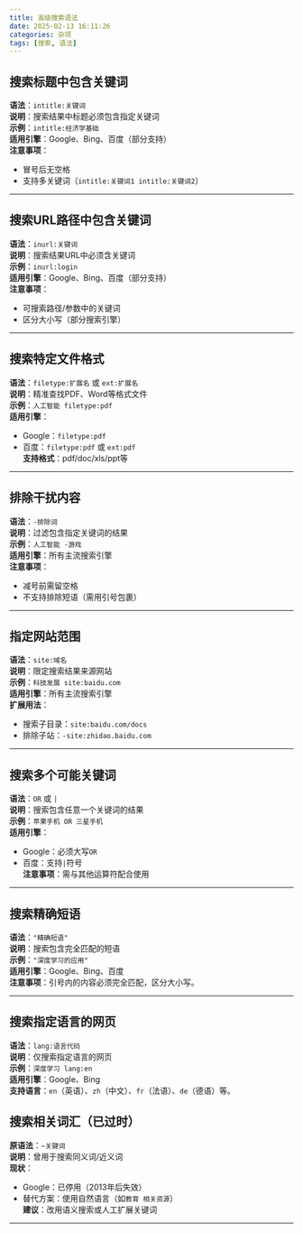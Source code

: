 ```yaml
---
title: 高级搜索语法
date: 2025-02-13 16:11:26
categories: 杂项
tags: [搜索, 语法]
---
```

## 搜索标题中包含关键词
**语法**：`intitle:关键词`  
**说明**：搜索结果中标题必须包含指定关键词  
**示例**：`intitle:经济学基础`  
**适用引擎**：Google、Bing、百度（部分支持）  
**注意事项**：  
- 冒号后无空格  
- 支持多关键词（`intitle:关键词1 intitle:关键词2`）

---

## 搜索URL路径中包含关键词
**语法**：`inurl:关键词`  
**说明**：搜索结果URL中必须含关键词  
**示例**：`inurl:login`  
**适用引擎**：Google、Bing、百度（部分支持）  
**注意事项**：  
- 可搜索路径/参数中的关键词  
- 区分大小写（部分搜索引擎）

---
## 搜索特定文件格式
**语法**：`filetype:扩展名` 或 `ext:扩展名`  
**说明**：精准查找PDF、Word等格式文件  
**示例**：`人工智能 filetype:pdf`  
**适用引擎**：  
- Google：`filetype:pdf`  
- 百度：`filetype:pdf` 或 `ext:pdf`  
**支持格式**：pdf/doc/xls/ppt等

---

## 排除干扰内容
**语法**：`-排除词`  
**说明**：过滤包含指定关键词的结果  
**示例**：`人工智能 -游戏`  
**适用引擎**：所有主流搜索引擎  
**注意事项**：  
- 减号前需留空格  
- 不支持排除短语（需用引号包裹）

---

## 指定网站范围
**语法**：`site:域名`  
**说明**：限定搜索结果来源网站  
**示例**：`科技发展 site:baidu.com`  
**适用引擎**：所有主流搜索引擎  
**扩展用法**：  
- 搜索子目录：`site:baidu.com/docs`  
- 排除子站：`-site:zhidao.baidu.com`

---

## 搜索多个可能关键词
**语法**：`OR` 或 `|`  
**说明**：搜索包含任意一个关键词的结果  
**示例**：`苹果手机 OR 三星手机`  
**适用引擎**：  
- Google：必须大写`OR`  
- 百度：支持`|`符号  
**注意事项**：需与其他运算符配合使用

---

## 搜索精确短语
**语法**：`"精确短语"`  
**说明**：搜索包含完全匹配的短语  
**示例**：`"深度学习的应用"`  
**适用引擎**：Google、Bing、百度  
**注意事项**：引号内的内容必须完全匹配，区分大小写。

---

## 搜索指定语言的网页
**语法**：`lang:语言代码`  
**说明**：仅搜索指定语言的网页  
**示例**：`深度学习 lang:en`  
**适用引擎**：Google、Bing  
**支持语言**：`en`（英语）、`zh`（中文）、`fr`（法语）、`de`（德语）等。

## 搜索相关词汇（已过时）
**原语法**：`~关键词`  
**说明**：曾用于搜索同义词/近义词  
**现状**：  
- Google：已停用（2013年后失效）  
- 替代方案：使用自然语言（如`教育 相关资源`）  
**建议**：改用语义搜索或人工扩展关键词

---